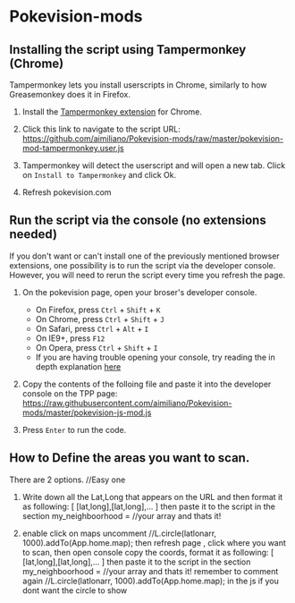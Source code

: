 # Pokevision-mods

## Installing the script using Tampermonkey (Chrome)

Tampermonkey lets you install userscripts in Chrome, similarly to how Greasemonkey does it in Firefox.

1. Install the [Tampermonkey extension](https://chrome.google.com/webstore/detail/tampermonkey/dhdgffkkebhmkfjojejmpbldmpobfkfo/related) for Chrome.

2. Click this link to navigate to the script URL: https://github.com/aimiliano/Pokevision-mods/raw/master/pokevision-mod-tampermonkey.user.js

3. Tampermonkey will detect the userscript and will open a new tab. Click on `Install to Tampermonkey` and click Ok.

4. Refresh pokevision.com

## Run the script via the console (no extensions needed)

If you don't want or can't install one of the previously mentioned browser extensions, one possibility is to run the script via the developer console. However, you will need to rerun the script every time you refresh the page.

1. On the pokevision page, open your broser's developer console.
    * On Firefox, press `Ctrl` + `Shift` + `K`
    * On Chrome, press `Ctrl` + `Shift` + `J`
    * On Safari, press `Ctrl` + `Alt` + `I`
    * On IE9+, press `F12`
    * On Opera, press `Ctrl` + `Shift` + `I`
    * If you are having trouble opening your console, try reading the in depth explanation [here](http://webmasters.stackexchange.com/questions/8525/how-to-open-the-javascript-console-in-different-browsers)

2. Copy the contents of the folloing file and paste it into the developer console on the TPP page: 
  https://raw.githubusercontent.com/aimiliano/Pokevision-mods/master/pokevision-js-mod.js
3. Press `Enter` to run the code.


## How to Define the areas you want to scan.
There are 2 options.
//Easy one
1. Write down all the Lat,Long that appears on the URL and then format it as following:
[ [lat,long],[lat,long],... ] 
then paste it to the script in the section my_neighboorhood = //your array
and thats it!

2. enable click on maps
 uncomment  //L.circle(latlonarr, 1000).addTo(App.home.map);
then refresh page , click where you want to scan, then open console copy the coords, format it as following:
[ [lat,long],[lat,long],... ] 
then paste it to the script in the section my_neighboorhood = //your array
and thats it!
remember to comment again //L.circle(latlonarr, 1000).addTo(App.home.map); in the js if you dont want the circle to show
